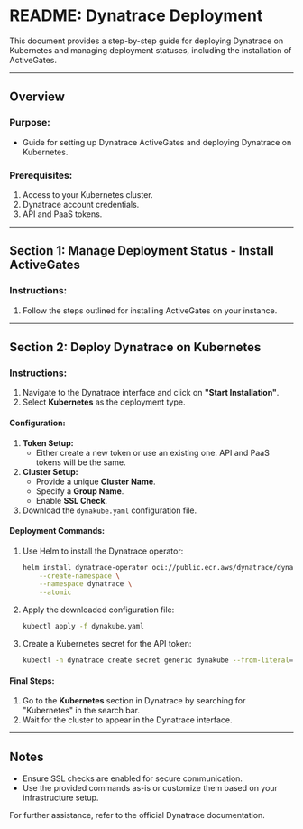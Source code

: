 # README: Dynatrace Deployment

This document provides a step-by-step guide for deploying Dynatrace on Kubernetes and managing deployment statuses, including the installation of ActiveGates.

---

## Overview

### Purpose:
- Guide for setting up Dynatrace ActiveGates and deploying Dynatrace on Kubernetes.

### Prerequisites:
1. Access to your Kubernetes cluster.
2. Dynatrace account credentials.
3. API and PaaS tokens.

---

## Section 1: Manage Deployment Status - Install ActiveGates

### Instructions:
1. Follow the steps outlined for installing ActiveGates on your instance.

---

## Section 2: Deploy Dynatrace on Kubernetes

### Instructions:
1. Navigate to the Dynatrace interface and click on **"Start Installation"**.
2. Select **Kubernetes** as the deployment type.

#### Configuration:
1. **Token Setup:**
   - Either create a new token or use an existing one. API and PaaS tokens will be the same.
2. **Cluster Setup:**
   - Provide a unique **Cluster Name**.
   - Specify a **Group Name**.
   - Enable **SSL Check**.
3. Download the `dynakube.yaml` configuration file.

#### Deployment Commands:
1. Use Helm to install the Dynatrace operator:
   ```bash
   helm install dynatrace-operator oci://public.ecr.aws/dynatrace/dynatrace-operator \
       --create-namespace \
       --namespace dynatrace \
       --atomic
   ```
2. Apply the downloaded configuration file:
   ```bash
   kubectl apply -f dynakube.yaml
   ```
3. Create a Kubernetes secret for the API token:
   ```bash
   kubectl -n dynatrace create secret generic dynakube --from-literal="apiToken=hhwdude"
   ```

#### Final Steps:
1. Go to the **Kubernetes** section in Dynatrace by searching for "Kubernetes" in the search bar.
2. Wait for the cluster to appear in the Dynatrace interface.

---

## Notes
- Ensure SSL checks are enabled for secure communication.
- Use the provided commands as-is or customize them based on your infrastructure setup.

For further assistance, refer to the official Dynatrace documentation.


